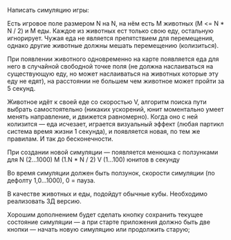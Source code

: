 Написать симуляцию игры:

Есть игровое поле размером N на N, на нём есть M животных (M <= N * N / 2) и M еды. 
Каждое из животных ест только свою еду, остальную игнорирует. Чужая еда не является препятствием для перемещения, однако другие животные должны мешать перемещению (колизиться).

При появлении животного одновременно на карте появляется еда для него в случайной свободной точке поля (не должна наслаиваться на существующую еду, но может наслаиваться на животных которые эту еду не едят), на расстоянии не большем чем животное может пройти за 5 секунд.

Животное идёт к своей еде со скоростью V, алгоритм поиска пути выбрать самостоятельно (никаких ускорений, юнит моментально умеет менять направление, и движется равномерно). Когда оно с ней колизится — еда исчезает, играется визуальный эффект (любая партикл система время жизни 1 секунда), и появляется новая, по тем же правилам. И так до бесконечности.

При создании новой симуляции  — появляется менюшка с ползунками для
N (2…1000)
M (1.N * N / 2)
V (1…100) юнитов в секунду

Во время симуляции должен быть ползунок, скорости симуляции (по дефолту 1,0…1000), 0 = пауза.

В качестве животных и еды, подойдут обычные кубы. Необходимо реализовать 3Д версию.

Хорошим дополнением будет сделать кнопку сохранить текущее состояние симуляции — а при старте приложения должно быть две кнопки — начать новую симуляцию или продолжить старую;
